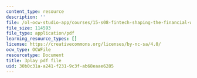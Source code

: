 ```yaml
---
content_type: resource
description: ''
file: /ol-ocw-studio-app/courses/15-s08-fintech-shaping-the-financial-world-spring-2020/30b0c31aa241f2319c3fab68eaae6285_uHUA6M1OEwk.pdf
file_size: 114593
file_type: application/pdf
learning_resource_types: []
license: https://creativecommons.org/licenses/by-nc-sa/4.0/
ocw_type: OCWFile
resourcetype: Document
title: 3play pdf file
uid: 30b0c31a-a241-f231-9c3f-ab68eaae6285
---
```

